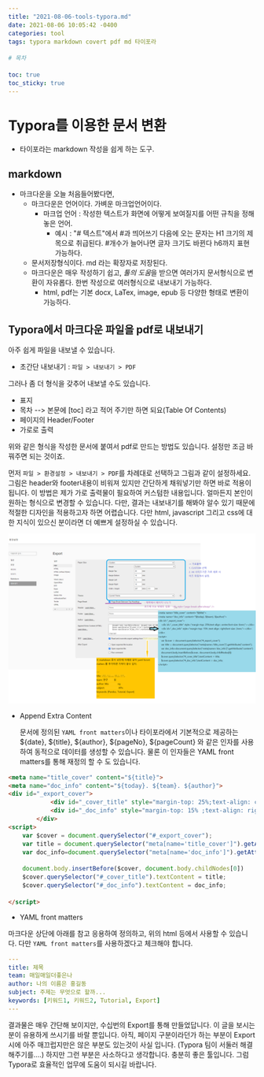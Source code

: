 ```yaml
---
title: "2021-08-06-tools-typora.md"
date: 2021-08-06 10:05:42 -0400 
categories: tool
tags: typora markdown covert pdf md 타이포라

# 목차

toc: true  
toc_sticky: true
---
```

# Typora를 이용한 문서 변환
- 타이포라는 markdown 작성을 쉽게 하는 도구.

## markdown 
- 마크다운을 오늘 처음들어봤다면, 
  - 마크다운은 언어이다. 가벼운 마크업언어이다.
    - 마크업 언어 : 작성한 텍스트가 화면에 어떻게 보여질지를 어떤 규칙을 정해놓은 언어.
      - 예시 : "# 텍스트"에서 #과 띄어쓰기 다음에 오는 문자는  H1 크기의 제목으로 취급된다. #개수가 늘어나면 글자 크기도 바뀐다 h6까지 표현가능하다. 
  - 문서저장형식이다. md 라는 확장자로 저장된다.
  - 마크다운은 매우 작성하기 쉽고, *툴의 도움*을 받으면 여러가지 문서형식으로 변환이 자유롭다. 한번 작성으로 여러형식으로 내보내기 가능하다.
    - html, pdf는 기본 docx, LaTex, image, epub 등 다양한 형태로 변환이 가능하다.

## Typora에서 마크다운 파일을 pdf로 내보내기
아주 쉽게 파일을 내보낼 수 있습니다.
- 초간단 내보내기 : `파일 > 내보내기 > PDF`

그러나 좀 더 형식을 갖추어 내보낼 수도 있습니다.
- 표지
- 목차 --> 본문에 [toc] 라고 적어 주기만 하면 되요(Table Of Contents)
- 페이지의 Header/Footer
- 가로로 출력

위와 같은 형식을 작성한 문서에 붙여서 pdf로 만드는 방법도 있습니다.
설정만 조금 바꿔주면 되는 것이죠.

먼저 `파일 > 환경설정 > 내보내기 > PDF`를 차례대로 선택하고 그림과 같이 설정하세요. 그림은 header와 footer내용이 비워져 있지만 간단하게 채워넣기만 하면 바로 적용이 됩니다. 이 방법은 제가 가로 출력물이 필요하여 커스텀한 내용입니다. 얼마든지 본인이 원하는 형식으로 변경할 수 있습니다. 다만, 결과는 내보내기를 해봐야 알수 있기 때문에 적절한 디자인을 적용하고자 하면 어렵습니다. 다만 html, javascript 그리고 css에 대한 지식이 있으신 분이라면 더 예쁘게 설정하실 수 있습니다.

![타이포라 pdf 가로출력 설정 가이드](https://github.com/JungMockdan/jungmockdan.github.com/blob/gh-pages/assets/images/post/%ED%83%80%EC%9D%B4%ED%8F%AC%EB%9D%BC%20pdf%20%EA%B0%80%EB%A1%9C%EC%B6%9C%EB%A0%A5%20%EC%84%A4%EC%A0%95%20%EA%B0%80%EC%9D%B4%EB%93%9C.png)

- Append Extra Content

  문서에 정의된 `YAML front matters`이나 타이포라에서 기본적으로 제공하는 ${date}, ${title}, ${author}, ${pageNo}, ${pageCount} 와 같은 인자를 사용하여 동적으로 데이터를 생성할 수 있습니다. 물론 이 인자들은 YAML front matters를 통해 재정의 할 수 도 있습니다.

```html
<meta name="title_cover" content="${title}">
<meta name="doc_info" content="${today}. ${team}. ${author}">
<div id="_export_cover">
            <div id="_cover_title" style="margin-top: 25%;text-align: center;font-size: 6rem;"></div>
            <div id="_doc_info" style="margin-top: 15% ;text-align: right;font-size: 2rem;"></div>
        </div>
<script>
    var $cover = document.querySelector("#_export_cover");
    var title = document.querySelector("meta[name='title_cover']").getAttribute("content");
    var doc_info=document.querySelector("meta[name='doc_info']").getAttribute("content")

    document.body.insertBefore($cover, document.body.childNodes[0])
    $cover.querySelector("#_cover_title").textContent = title;
    $cover.querySelector("#_doc_info").textContent = doc_info;

</script>
```
- YAML front matters

마크다운 상단에 아래를 참고 응용하여 정의하고, 위의 html 등에서 사용할 수 있습니다. 다만 `YAML front matters`를 사용하겠다고 체크해야 합니다.
```yaml
---
title: 제목
team: 매일매일더좋은나
author: 나의 이름은 홍길동
subject: 주제는 무엇으로 할까...
keywords: [키워드1, 키워드2, Tutorial, Export]
---
```

결과물은 매우 간단해 보이지만, 수십번의 Export를 통해 만들었답니다. 이 글을 보시는 분이 유용하게 쓰시기를 바랄 뿐입니다. 아직, 페이지 구분이라던가 하는 부분이  Export시에 아주 매끄럽지만은 않은 부분도 있는것이 사실 입니다. (Typora 팀이 서둘러 해결해주기를....) 하지만 그런 부분은 사소하다고 생각합니다. 충분히 좋은 툴입니다. 그럼 Typora로 효율적인 업무에 도움이 되시길 바랍니다.

